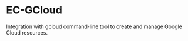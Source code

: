 # EC-GCloud

Integration with gcloud command-line tool to create and manage Google Cloud resources.

